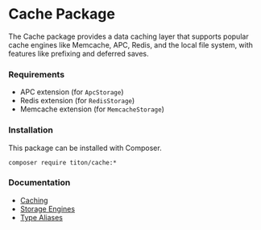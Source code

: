 # Cache Package #

The Cache package provides a data caching layer that supports popular cache engines like Memcache, APC, Redis,
and the local file system, with features like prefixing and deferred saves.

### Requirements ###

* APC extension (for `ApcStorage`)
* Redis extension (for `RedisStorage`)
* Memcache extension (for `MemcacheStorage`)

### Installation ###

This package can be installed with Composer.

```shell
composer require titon/cache:*
```

### Documentation ###

* [Caching](caching.md)
* [Storage Engines](storages.md)
* [Type Aliases](types.md)
